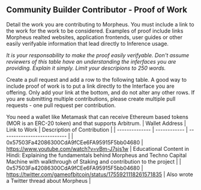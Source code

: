 ## Community Builder Contributor - Proof of Work

Detail the work you are contributing to Morpheus.  You must include a link to the work for the work to be considered.  Examples of proof include links Morpheus realted websites, application frontends, user guides or other easily verifyable information that lead directly to Inference usage.

*It is your responsability to make the proof easily verifyable. Don't assume reviewers of this table have an understanding the inferfaces you are providing. Explain it simply. Limit your descripions to 250 words.*

Create a pull request and add a row to the following table. A good way to include proof of work is to put a link directly to the Interface you are offering. Only add your link at the bottom, and do not alter any other rows. If you are submitting multiple contributions, please create multiple pull requests - one pull request per contribution.

You need a wallet like Metamask that can receive Ethereum based tokens (MOR is an ERC-20 token) and that supports Arbitrum.
| Wallet Address | Link to Work | Description of Contribution |
| -------------- | ------------ | --------------------------- |
| 0x57503Fa42086300CdA9fCEe6FA95915F5bb04680 | https://www.youtube.com/watch?v=vBm-J7sjs1w | Educational Content in Hindi: Explaining the fundamentals behind Morpheus and Techno Capital Machine with walkthrough of Staking and contribution to the project |
| 0x57503Fa42086300CdA9fCEe6FA95915F5bb04680 | https://twitter.com/gameofbitcoin/status/1755921118261571835 | Also wrote a Twitter thread about Morpheus |
